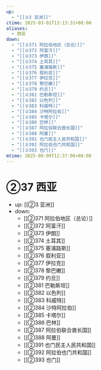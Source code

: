 ```yaml
---
up:
  - "[[②3 亚洲]]"
ctime: 2025-03-01T13:13:31+08:00
aliases:
  - 西亚
down:
  - "[[②371 阿拉伯地区（总论）]]"
  - "[[②372 阿富汗]]"
  - "[[②373 伊朗]]"
  - "[[②374 土耳其]]"
  - "[[②375 塞浦路斯]]"
  - "[[②376 叙利亚]]"
  - "[[②377 伊拉克]]"
  - "[[②378 黎巴嫩]]"
  - "[[②379 约旦]]"
  - "[[②381 巴勒斯坦]]"
  - "[[②382 以色列]]"
  - "[[②383 科威特]]"
  - "[[②384 沙特阿拉伯]]"
  - "[[②385 卡塔尔]]"
  - "[[②386 巴林]]"
  - "[[②387 阿拉伯联合酋长国]]"
  - "[[②388 阿曼]]"
  - "[[②391 也门民主人民共和国]]"
  - "[[②392 阿拉伯也门共和国]]"
  - "[[②393 也门]]"
mtime: 2025-09-09T12:37:06+08:00
---
```


# ②37 西亚

- up: [[②3 亚洲]]
- down:	
	- [[②371 阿拉伯地区（总论）]]
	- [[②372 阿富汗]]
	- [[②373 伊朗]]
	- [[②374 土耳其]]
	- [[②375 塞浦路斯]]
	- [[②376 叙利亚]]
	- [[②377 伊拉克]]
	- [[②378 黎巴嫩]]
	- [[②379 约旦]]
	- [[②381 巴勒斯坦]]
	- [[②382 以色列]]
	- [[②383 科威特]]
	- [[②384 沙特阿拉伯]]
	- [[②385 卡塔尔]]
	- [[②386 巴林]]
	- [[②387 阿拉伯联合酋长国]]
	- [[②388 阿曼]]
	- [[②391 也门民主人民共和国]]
	- [[②392 阿拉伯也门共和国]]
	- [[②393 也门]]
	
